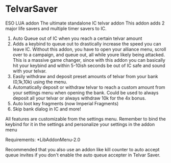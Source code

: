 # TelvarSaver
ESO LUA addon 
The ultimate standalone IC telvar addon
This addon adds 2 major life savers and multiple timer savers to IC.

1) Auto Queue out of IC when you reach a certain telvar amount
2) Adds a keybind to queue out to drastically increase the speed you can leave IC. Without this addon, you have to open your alliance menu, scroll over to a campaign, and queue out, all while youre likely being attacked. This is a massive game changer, since with this addon you can basically hit your keybind and within 5-10ish seconds be out of IC safe and sound with your telvar.
3) Easily withdraw and deposit preset amounts of telvar from your bank (0,1k,10k) using the menu.
4) Automatically deposit or withdraw telvar to reach a custom amount from your settings menu when opening the bank. Could be used to always deposit all your telvar or always withdraw 10k for the 4x bonus.
5) Auto loot key fragments (now Imperial Fragments)
6) Skip bank dialog in IC and more!


All features are customizable from the settings menu.
Remember to bind the keybind for it in the settings and personalize your settings in the addon menu

Requirements:
*LibAddonMenu-2.0

Recommended that you also use an addon like kill counter to auto accept queue invites if you don't enable the auto queue accepter in Telvar Saver.
